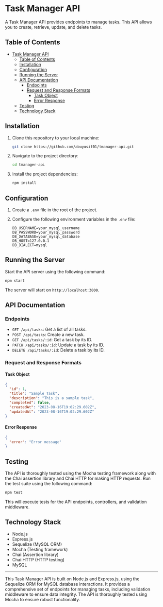 # Task Manager API

A Task Manager API provides endpoints to manage tasks. This API allows you to create, retrieve, update, and delete tasks.

## Table of Contents

- [Task Manager API](#task-manager-api)
  - [Table of Contents](#table-of-contents)
  - [Installation](#installation)
  - [Configuration](#configuration)
  - [Running the Server](#running-the-server)
  - [API Documentation](#api-documentation)
    - [Endpoints](#endpoints)
    - [Request and Response Formats](#request-and-response-formats)
      - [Task Object](#task-object)
      - [Error Response](#error-response)
  - [Testing](#testing)
  - [Technology Stack](#technology-stack)

## Installation

1. Clone this repository to your local machine:

   ```bash
   git clone https://github.com/abuyusif01/tmanager-api.git
   ```

2. Navigate to the project directory:

   ```bash
   cd tmanager-api
   ```

3. Install the project dependencies:

   ```bash
   npm install
   ```

## Configuration

1. Create a `.env` file in the root of the project.

2. Configure the following environment variables in the `.env` file:

   ```dotenv
   DB_USERNAME=your_mysql_username
   DB_PASSWORD=your_mysql_password
   DB_DATABASE=your_mysql_database
   DB_HOST=127.0.0.1
   DB_DIALECT=mysql
   ```

## Running the Server

Start the API server using the following command:

```bash
npm start
```

The server will start on `http://localhost:3000`.

## API Documentation

### Endpoints

- `GET /api/tasks`: Get a list of all tasks.
- `POST /api/tasks`: Create a new task.
- `GET /api/tasks/:id`: Get a task by its ID.
- `PATCH /api/tasks/:id`: Update a task by its ID.
- `DELETE /api/tasks/:id`: Delete a task by its ID.

### Request and Response Formats

#### Task Object

```json
{
  "id": 1,
  "title": "Sample Task",
  "description": "This is a sample task",
  "completed": false,
  "createdAt": "2023-08-16T19:02:29.602Z",
  "updatedAt": "2023-08-16T19:02:29.602Z"
}
```

#### Error Response

```json
{
  "error": "Error message"
}
```

## Testing

The API is thoroughly tested using the Mocha testing framework along with the Chai assertion library and Chai HTTP for making HTTP requests. Run the test suite using the following command:

```bash
npm test
```

This will execute tests for the API endpoints, controllers, and validation middleware.

## Technology Stack

- Node.js
- Express.js
- Sequelize (MySQL ORM)
- Mocha (Testing framework)
- Chai (Assertion library)
- Chai HTTP (HTTP testing)
- MySQL

---

This Task Manager API is built on Node.js and Express.js, using the Sequelize ORM for MySQL database interactions. It provides a comprehensive set of endpoints for managing tasks, including validation middleware to ensure data integrity. The API is thoroughly tested using Mocha to ensure robust functionality.
